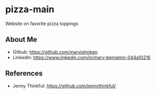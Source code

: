 # pizza-main
Website on favorite pizza toppings
## About Me
- Github: https://github.com/maryjohnben
- LinkedIn: https://www.linkedin.com/in/mary-benjamin-044a10216 
## References
- Jenny Thinkful: https://github.com/jennythinkful/
